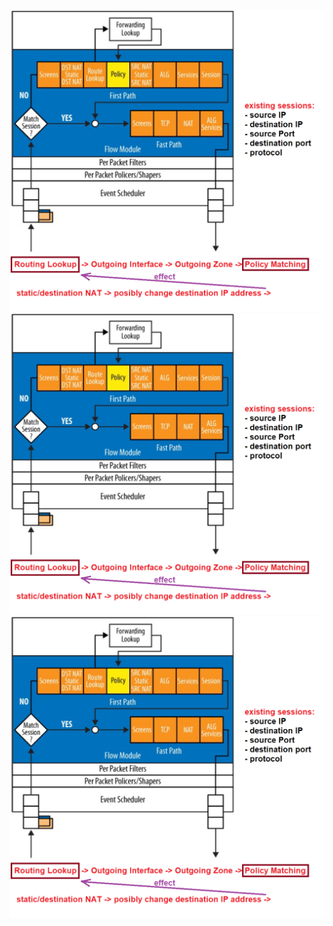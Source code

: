 # 
```html

```
![img.png](pictures/traffic_flow.png)
![img2.png](pictures/traffic_flow.png)
![test](pictures/traffic_flow.png)
